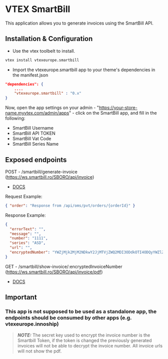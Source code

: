 # VTEX SmartBill

This application allows you to generate invoices using the SmartBill API.

## Installation & Configuration

- Use the vtex toolbelt to install.

```bash
vtex install vtexeurope.smartbill
```

- Import the vtexeurope.smartbill app to your theme's dependencies in the manifest.json

```json
"dependencies": {
    ....
    "vtexeurope.smartbill" : "0.x"
}
```

Now, open the app settings on your admin - "https://your-store-name.myvtex.com/admin/apps" - click on the SmartBill app, and fill in the following:

- SmartBill Username
- SmartBill API TOKEN
- SmartBill Vat Code
- SmartBill Series Name

## Exposed endpoints

POST - /smartbill/generate-invoice (https://ws.smartbill.ro/SBORO/api/invoice)

- [DOCS](https://api.smartbill.ro/#!/Facturi/addInvoicePublicApi)

Request Example:

```json
{ "order": "Response from /api/oms/pvt/orders/{orderId}" }
```

Response Example:

```json
{
  "errorText": "",
  "message": "",
  "number": "1111",
  "series": "ASD",
  "url": "",
  "encryptedNumber": "YWZjMjk2MjM2NDkwY2JjMTVjZWQ2MDI3ODdkOTI4ODQyYWZlZTI4OTE3NmQ1MWI5NTNiZDVjMDQxMzkzOTdhZjQrQ2NyWjd4cnFqTVhOY1RPWUV6T3c9PTYyZDBlMmQ4ZDY1YjMzNGViNWM3MDFhNmM3ZjM2OTZiNWU5NDU2YzYyZDg5MDRkMGQwNmFmN2E0ZWM1MTM2Yjg="
}
```

GET - /smartbill/show-invoice/:encryptedInvoiceNumber (https://ws.smartbill.ro/SBORO/api/invoice/pdf)

- [DOCS](https://api.smartbill.ro/#!/Facturi/getFile)

## Important

### This app is not supposed to be used as a standalone app, the endpoints should be consumed by other apps (e.g. vtexeurope.innoship)

> **_NOTE:_** The secret key used to encrypt the invoice number is the Smartbill Token, if the token is changed the previously generated invoices will not be able to decrypt the invoice number. All invoice urls will not show the pdf.
